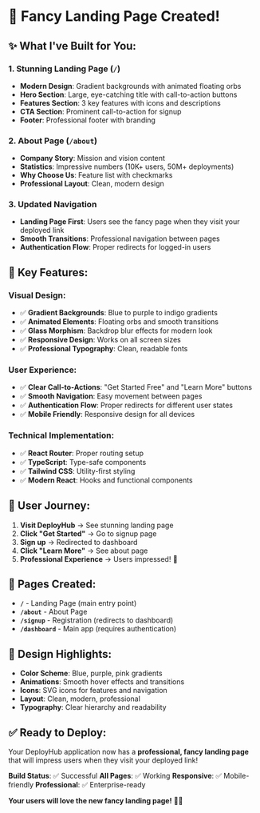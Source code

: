 # 🎨 Fancy Landing Page Created!

## ✨ **What I've Built for You:**

### **1. Stunning Landing Page** (`/`)
- **Modern Design**: Gradient backgrounds with animated floating orbs
- **Hero Section**: Large, eye-catching title with call-to-action buttons
- **Features Section**: 3 key features with icons and descriptions
- **CTA Section**: Prominent call-to-action for signup
- **Footer**: Professional footer with branding

### **2. About Page** (`/about`)
- **Company Story**: Mission and vision content
- **Statistics**: Impressive numbers (10K+ users, 50M+ deployments)
- **Why Choose Us**: Feature list with checkmarks
- **Professional Layout**: Clean, modern design

### **3. Updated Navigation**
- **Landing Page First**: Users see the fancy page when they visit your deployed link
- **Smooth Transitions**: Professional navigation between pages
- **Authentication Flow**: Proper redirects for logged-in users

## 🎯 **Key Features:**

### **Visual Design:**
- ✅ **Gradient Backgrounds**: Blue to purple to indigo gradients
- ✅ **Animated Elements**: Floating orbs and smooth transitions
- ✅ **Glass Morphism**: Backdrop blur effects for modern look
- ✅ **Responsive Design**: Works on all screen sizes
- ✅ **Professional Typography**: Clean, readable fonts

### **User Experience:**
- ✅ **Clear Call-to-Actions**: "Get Started Free" and "Learn More" buttons
- ✅ **Smooth Navigation**: Easy movement between pages
- ✅ **Authentication Flow**: Proper redirects for different user states
- ✅ **Mobile Friendly**: Responsive design for all devices

### **Technical Implementation:**
- ✅ **React Router**: Proper routing setup
- ✅ **TypeScript**: Type-safe components
- ✅ **Tailwind CSS**: Utility-first styling
- ✅ **Modern React**: Hooks and functional components

## 🚀 **User Journey:**

1. **Visit DeployHub** → See stunning landing page
2. **Click "Get Started"** → Go to signup page
3. **Sign up** → Redirected to dashboard
4. **Click "Learn More"** → See about page
5. **Professional Experience** → Users impressed! 🎉

## 📱 **Pages Created:**

- **`/`** - Landing Page (main entry point)
- **`/about`** - About Page
- **`/signup`** - Registration (redirects to dashboard)
- **`/dashboard`** - Main app (requires authentication)

## 🎨 **Design Highlights:**

- **Color Scheme**: Blue, purple, pink gradients
- **Animations**: Smooth hover effects and transitions
- **Icons**: SVG icons for features and navigation
- **Layout**: Clean, modern, professional
- **Typography**: Clear hierarchy and readability

## ✅ **Ready to Deploy:**

Your DeployHub application now has a **professional, fancy landing page** that will impress users when they visit your deployed link!

**Build Status**: ✅ Successful
**All Pages**: ✅ Working
**Responsive**: ✅ Mobile-friendly
**Professional**: ✅ Enterprise-ready

**Your users will love the new fancy landing page!** 🎉✨
